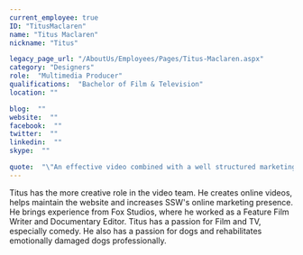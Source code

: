 ```yaml
---
current_employee: true
ID: "TitusMaclaren"
name: "Titus Maclaren"
nickname: "Titus"

legacy_page_url: "/AboutUs/Employees/Pages/Titus-Maclaren.aspx"
category: "Designers"
role:  "Multimedia Producer"
qualifications:  "Bachelor of Film & Television"
location: ""

blog:  ""
website:  ""
facebook:  ""
twitter:  ""
linkedin:  ""
skype:  ""

quote:  "\"An effective video combined with a well structured marketing strategy can not only create brand awareness on a whole new level, but can have the power to change the world\""
---
```


Titus has the more creative role in the video team. He creates online videos, helps maintain the website and increases SSW's online marketing presence. He brings experience from Fox Studios, where he worked as a Feature Film Writer and Documentary Editor. Titus has a passion for Film and TV, especially comedy. He also has a passion for dogs and rehabilitates emotionally damaged dogs professionally. 